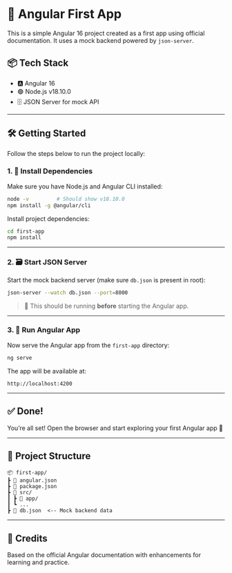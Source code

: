 
# 🚀 Angular First App

This is a simple Angular 16 project created as a first app using official documentation. It uses a mock backend powered by `json-server`.

## 📦 Tech Stack

- 🅰️ Angular 16  
- 🟢 Node.js v18.10.0  
- 🗄️ JSON Server for mock API  

---

## 🛠️ Getting Started

Follow the steps below to run the project locally:

### 1. 🔧 Install Dependencies

Make sure you have Node.js and Angular CLI installed:

```bash
node -v         # Should show v18.10.0
npm install -g @angular/cli
```

Install project dependencies:

```bash
cd first-app
npm install
```

---

### 2. 🗃️ Start JSON Server

Start the mock backend server (make sure `db.json` is present in root):

```bash
json-server --watch db.json --port=8000
```

> 📌 This should be running **before** starting the Angular app.

---

### 3. 🚦 Run Angular App

Now serve the Angular app from the `first-app` directory:

```bash
ng serve
```

The app will be available at:

```
http://localhost:4200
```

---

## ✅ Done!

You’re all set! Open the browser and start exploring your first Angular app 🎉

---

## 📁 Project Structure

```
📦 first-app/
┣ 📄 angular.json
┣ 📄 package.json
┣ 📁 src/
┃ ┣ 📄 app/
┃ ┗ ...
┣ 📄 db.json  <-- Mock backend data
```

---

## 🙌 Credits

Based on the official Angular documentation with enhancements for learning and practice.


